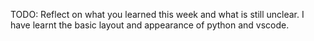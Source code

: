 TODO: Reflect on what you learned this week and what is still unclear.
I have learnt the basic layout and appearance of python and vscode.
